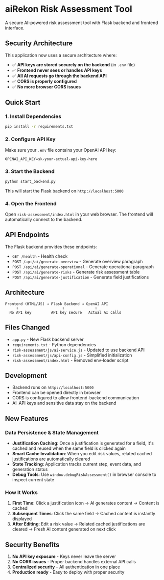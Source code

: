 # aiRekon Risk Assessment Tool

A secure AI-powered risk assessment tool with Flask backend and frontend interface.

## Security Architecture

This application now uses a secure architecture where:
- ✅ **API keys are stored securely on the backend** (in `.env` file)
- ✅ **Frontend never sees or handles API keys**
- ✅ **All AI requests go through the backend API**
- ✅ **CORS is properly configured**
- ✅ **No more browser CORS issues**

## Quick Start

### 1. Install Dependencies

```bash
pip install -r requirements.txt
```

### 2. Configure API Key

Make sure your `.env` file contains your OpenAI API key:

```
OPENAI_API_KEY=sk-your-actual-api-key-here
```

### 3. Start the Backend

```bash
python start_backend.py
```

This will start the Flask backend on `http://localhost:5000`

### 4. Open the Frontend

Open `risk-assessment/index.html` in your web browser. The frontend will automatically connect to the backend.

## API Endpoints

The Flask backend provides these endpoints:

- `GET /health` - Health check
- `POST /api/ai/generate-overview` - Generate overview paragraph
- `POST /api/ai/generate-operational` - Generate operational paragraph  
- `POST /api/ai/generate-risks` - Generate risk assessment table
- `POST /api/ai/generate-justification` - Generate field justifications

## Architecture

```
Frontend (HTML/JS) → Flask Backend → OpenAI API
     ↑                    ↑              ↑
  No API key         API key secure   Actual AI calls
```

## Files Changed

- `app.py` - New Flask backend server
- `requirements.txt` - Python dependencies
- `risk-assessment/js/ai-service.js` - Updated to use backend API
- `risk-assessment/js/api-config.js` - Simplified initialization
- `risk-assessment/index.html` - Removed env-loader script

## Development

- Backend runs on `http://localhost:5000`
- Frontend can be opened directly in browser
- CORS is configured to allow frontend-backend communication
- All API keys and sensitive data stay on the backend

## New Features

### Data Persistence & State Management

- **Justification Caching**: Once a justification is generated for a field, it's cached and reused when the same field is clicked again
- **Smart Cache Invalidation**: When you edit risk values, related cached justifications are automatically cleared
- **State Tracking**: Application tracks current step, event data, and generation status
- **Debug Tools**: Use `window.debugRiskAssessment()` in browser console to inspect current state

### How It Works

1. **First Time**: Click a justification icon → AI generates content → Content is cached
2. **Subsequent Times**: Click the same field → Cached content is instantly displayed
3. **After Editing**: Edit a risk value → Related cached justifications are cleared → Fresh AI content generated on next click

## Security Benefits

1. **No API key exposure** - Keys never leave the server
2. **No CORS issues** - Proper backend handles external API calls
3. **Centralized security** - All authentication in one place
4. **Production ready** - Easy to deploy with proper security
